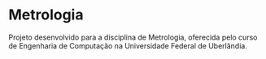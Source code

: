 # Metrologia
Projeto desenvolvido para a disciplina de Metrologia, oferecida pelo curso de Engenharia de Computação na Universidade Federal de Uberlândia.
